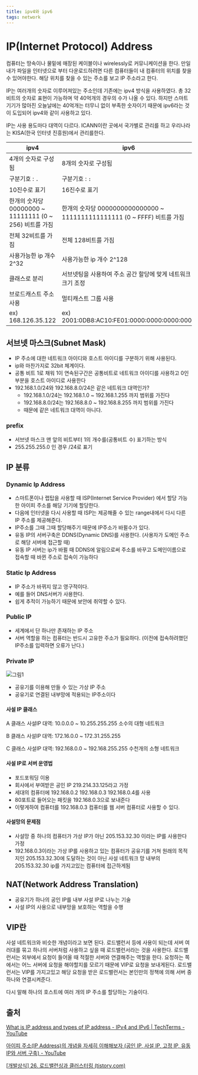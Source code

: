 ```yaml
---
title: ipv4와 ipv6
tags: network
---
```


# IP(Internet Protocol) Address

컴퓨터는 땅속이나 물밑에 매장된 케이블이나 wirelessly로 커뮤니케이션을 한다. 만일 내가 파일을 인터넷으로 부터 다운로드하려면 다른 컴퓨터들이 내 컴퓨터의 위치를 찾을 수 있어야한다. 해당 위치를 찾을 수 있는 주소를 보고 IP 주소라고 한다.

IP는 여러개의 숫자로 이루어져있는 주소인데 기존에는 ipv4 방식을 사용하였다. 총 32비트의 숫자로 표현이 가능하며 약 40억개의 경우의 수가 나올 수 있다. 하지만 스마트기기가 많아진 오늘날에는 40억개는 터무니 없이 부족한 숫자이기 때문에 ipv6라는 것이 도입되어 ipv4와 같이 사용하고 있다.

IP는 사용 용도마다 대역이 다르다. ICANN이란 곳에서 국가별로 관리를 하고 우리나라는 KISA(한국 인터넷 진흥원)에서 관리를한다.

| ipv4                                     | ipv6                                     |
| ---------------------------------------- | ---------------------------------------- |
| 4개의 숫자로 구성됨                              | 8개의 숫자로 구성됨                              |
| 구분기호 : `.`                               | 구분기호 : `:`                               |
| 10진수로 표기                                 | 16진수로 표기                                 |
| 한개의 숫자당 00000000 ~ 11111111 (0 ~ 256) 비트를 가짐 | 한개의 숫자당 0000000000000000 ~ 1111111111111111 (0 ~ FFFF) 비트를 가짐 |
| 전체 32비트를 가짐                              | 전체 128비트를 가짐                             |
| 사용가능한 ip 개수 2^32                         | 사용가능한 ip 개수 2^128                        |
| 클래스로 분리                                  | 서브넷팅을 사용하여 주소 공간 할당에 맞게 네트워크 크기 조정       |
| 브로드캐스트 주소 사용                             | 멀티캐스트 그룹 사용                              |
| ex) 168.126.35.122                       | ex) 2001:0DB8:AC10:FE01:0000:0000:0000:0000 |

## 서브넷 마스크(Subnet Mask)

- IP 주소에 대한 네트워크 아이디와 호스트 아이디를 구분하기 위해 사용된다.
- ip와 마찬가지로 32bit 체계이다.
- 공통 비트 1로 채워 1이 연속된구간은 공통비트로 네트워크 아이디를 사용하고 0인 부분을 호스트 아이디로 사용한다
- 192.168.1.0/24와 192.168.8.0/24은 같은 네트워크 대역인가?
  - 192.168.1.0/24는 192.168.1.0 ~ 192.168.1.255 까지 범위를 가진다
  - 192.168.8.0/24는 192.168.8.0 ~ 192.168.8.255 까지 범위를 가진다
  - 때문에 같은 네트워크 대역이 아니다.

### prefix

- 서브넷 마스크 맨 앞의 비트부터 1의 개수를(공통비트 수) 표기하는 방식
- 255.255.255.0 인 경우 /24로 표기

## IP 분류

### Dynamic Ip Address

- 스마트폰이나 랩탑을 사용할 때 ISP(Internet Service Provider) 에서 할당 가능한 아이피 주소를 해당 기기에 할당한다.
- 다음에 인터넷을 다시 사용할 때 ISP는 제공해줄 수 있는 range내에서 다시 다른 IP 주소를 제공해준다.
- IP주소를 그때 그때 할당해주기 때문에 IP주소가 바뀔수가 있다.
- 유동 IP의 서버구축은 DDNS(Dynamic DNS)를 사용한다. (사용자가 도메인 주소로 해당 서버에 접근할 때)
- 유동 IP 서버는 ip가 바뀔 때 DDNS에 알림으로써 주소를 바꾸고 도메인이름으로 접속할 때 바뀐 주소로 접속이 가능하다

### Static Ip Address

- IP 주소가 바뀌지 않고 영구적이다.
- 예를 들어 DNS서버가 사용한다.
- 쉽게 추적이 가능하기 때문에 보안에 취약할 수 있다.


### Public IP

- 세계에서 단 하나만 존재하는 IP 주소
- 서버 역할을 하는 컴퓨터는 반드시 고유한 주소가 필요하다. (이전에 접속하려했던 IP주소를 입력하면 오류가 난다.)

### Private IP

![그림1](https://user-images.githubusercontent.com/37204770/136687658-5180f30b-c328-4b51-90eb-249c85b26e03.jpg)

- 공유기를 이용해 만들 수 있는 가상 IP 주소
- 공유기로 연결된 내부망에 적용되는 IP주소이다

#### 사설 IP 클래스

A 클래스 사설IP 대역: 10.0.0.0 ~ 10.255.255.255
소수의 대형 네트워크

B 클래스 사설IP 대역: 172.16.0.0 ~ 172.31.255.255

C 클래스 사설IP 대역: 192.168.0.0 ~ 192.168.255.255
수천개의 소형 네트워크

#### 사설 IP로 서버 운영법

- 포드포워딩 이용
- 회사에서 부여받은 공인 IP 219.214.33.125라고 가정
- 세대의 컴퓨터에 192.168.0.2 192.168.0.3 192.168.0.4를 사용
- 80포트로 들어오는 패킷을 192.168.0.3으로 보내준다
- 이렇게하여 컴퓨터를 192.168.0.3 컴퓨터를 웹 서버 컴퓨터로 사용할 수 있다.

#### 사설망의 문제점

- 사설망 중 하나의 컴퓨터가 가상 IP가 아닌 205.153.32.30 이라는 IP를 사용한다 가정
- 192.168.0.3이라는 가상 IP를 사용하고 있는 컴퓨터가 공유기를 거쳐 원래의 목적지인 205.153.32.30에 도달하는 것이 아닌 사설 네트워크 망 내부의 205.153.32.30 ip를 가지고있는 컴퓨터에 접근하게됨

## NAT(Network Address Translation)

- 공유기가 하나의 공인 IP를 내부 사설 IP로 나누는 기술
- 사설 IP의 사용으로 내부망을 보호하는 역할을 수행

## VIP란

사설 네트워크와 비슷한 개념이라고 보면 된다. 로드밸런서 등에 사용이 되는데 서버 여러대를 묶고 하나의 서버처럼 사용하고 싶을 때 로드밸런서라는 것을 사용한다. 로드밸런서는 외부에서 요청이 들어올 때 적절한 서버와 연결해주는 역할을 한다. 요청하는 쪽에서는 어느 서버에 요청을 해야할지를 모르기 때문에 VIP로 요청을 보내게된다. 로드밸런서는 VIP를 가지고있고 해당 요청을 받은 로드밸런서는 본인만의 정책에 의해 서버 중 하나와 연결시켜준다.

다시 말해 하나의 호스트에 여러 개의 IP 주소를 할당하는 기술이다.

## 출처

[What is IP address and types of IP address - IPv4 and IPv6 \| TechTerms - YouTube](https://www.youtube.com/watch?v=8npT9AALbrI)

[아이피 주소(IP Address)의 개념을 자세히 이해해보자 (공인 IP, 사설 IP, 고정 IP, 유동 IP와 서버 구축) - YouTube](https://www.youtube.com/watch?v=pRWD7oTeuFw)

[[개발상식\] 26. 로드밸런싱과 클러스터링 (tistory.com)](https://asfirstalways.tistory.com/320)